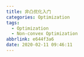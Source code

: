 ```yaml
---
title: 非凸优化入门
categories: Optimization
tags:
  - Optimization
  - Non-convex Optimization
abbrlink: e644f3a6
date: 2020-02-11 09:46:11
---
```


##
